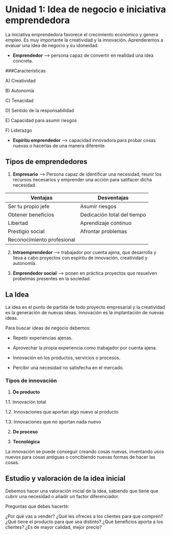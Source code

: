 # Unidad 1: Idea de negocio e iniciativa emprendedora

La iniciativa emprendedora favorece el crecimiento económico y genera empleo.
Es muy importante la creatividad y la innovación. Aprenderemos a evaluar una 
idea de negocio y su idoneidad.


* **Emprendedor** --> persona capaz de convertir en realidad una idea concreta.


###Características

A) Creatividad

B) Autonomía

C) Tenacidad

D) Sentido de la responsabilidad

E) Capacidad para asumir riesgos

F) Liderazgo

* **Espíritu emprendedor** --> capacidad innovadora para probar cosas nuevas o
hacerlas de una manera diferente.


## Tipos de emprendedores


1. **Empresario** --> Persona capaz de identificar una necesidad, reunir los
recursos necesarios y emprender una acción para satifacer dicha necesidad.

Ventajas | Desventajas
---------|------------
Ser tu propio jefe | Asumir riesgos
Obtener beneficios | Dedicación total del tiempo
Libertad | Aprendizaje continuo
Prestigio social | Afrontar problemas
Reconocimiento profesional | 


2. **Intraemprendedor** --> trabajador por cuenta ajena, que desarrolla y 
lleva a cabo proyectos con espíritu de innovación, creatividad y autonomía.

3. **Emprendedor social** --> ponen en práctica proyectos que resuelven
probelmas presentes en la sociedad.


## La Idea

La idea es el punto de partida de todo proyecto empresarial y la creatividad
es la generación de nuevas ideas. Innovación es la implantación de nuevas
ideas.

Para buscar ideas de negocio debemos:


* Repetir experiencias ajenas.

* Aprovechar la propia experiencia como trabajador por cuenta ajena.

* Innovación en los productos, servicios o procesos.

* Percibir una necesidad no satisfecha en el mercado.


### Tipos de innovación

1. **De producto**

1.1. Innovación total

1.2. Innovaciones que aportan algo nuevo al producto

1.3. Innovaciones que no aportan nada nuevo

2. **De proceso**

3. **Tecnológica**


La innovación se puede conseguir creando cosas nuevas, inventando usos nuevos
para cosas antiguas o concibiendo nuevas formas de hacer las cosas.


## Estudio y valoración de la idea inicial

Debemos hacer una valoración inicial de la idea, sabiendo que tiene que 
cubrir una necesidad o añadir un factor diferenciador.

Preguntas que debes hacerte:

¿Por qué vas a vender? ¿Qué les ofreces a los clientes para que compren?
¿Qué tiene el producto para que sea distinto? ¿Qué beneficios aporta a los
clientes? ¿Es de mayor calidad, mejor precio?
